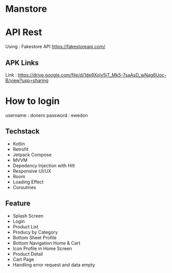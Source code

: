 # Manstore

# API Rest
Using : Fakestore API https://fakestoreapi.com/

## APK Links
Link : https://drive.google.com/file/d/1de9XoIy5iT_Mk5-7saAsD_wNag6Uoc-B/view?usp=sharing

# How to login
username : donero
password : ewedon

## Techstack
- Kotlin
- Retrofit
- Jetpack Compose
- MVVM
- Depedency Injection with Hilt
- Responsive UI/UX
- Room
- Loading Effect
- Coroutines

## Feature
- Splash Screen
- Login
- Product List
- Producy by Category
- Bottom Sheet Profile
- Bottom Navigation Home & Cart
- Icon Profile in Home Screen
- Product Detail
- Cart Page
- Handling error request and data empty
